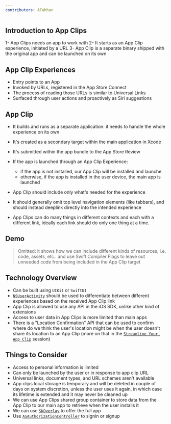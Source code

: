 ```yaml
---
contributors: ATahhan
---
```


## Introduction to App Clips

1- App Clips needs an app to work with
2- It starts as an App Clip experience, initiated by a URL
3- App Clip is a separate binary shipped with the original app and can be launched on its own

## App Clip Experiences

* Entry points to an App
* Invoked by URLs, registered in the App Store Connect
* The process of reading those URLs is similar to Universal Links
* Surfaced through user actions and proactively as Siri suggestions

## App Clip

* It builds and runs as a separate application: it needs to handle the whole experience on its own
* It's created as a secondary target within the main application in Xcode
* It's submitted within the app bundle to the App Store Review
* If the app is launched through an App Clip Experience:
  - if the app is not installed, our App Clip will be installed and launche
  - otherwise, if the app is installed in the user device, the main app is launched

* App Clip should include only what's needed for the experience
* It should generally omit top level navigation elements (like tabbars), and should instead deeplink directly into the intended experience
* App Clips can do many things in different contexts and each with a different link, ideally each link should do only one thing at a time.

## Demo

> Omitted: it shows how we can include different kinds of resources, i.e. code, assets, etc.. and use Swift Compiler Flags to leave out unneeded code from being included in the App Clip target

## Technology Overview

* Can be built using `UIKit` or `SwiftUI`
* [`NSUserActivity`][nsUserActivityDoc] should be used to differentiate between different experiences based on the received App Clip link
* App Clip is allowed to use any API in the iOS SDK, unlike other kind of extensions
* Access to user data in App Clips is more limited than main apps
* There is a "Location Confirmation" API that can be used to confirm where do we think the user's location might be when the user doesn't share its location to an App Clip (more on that in the [`Streamline Your App Clip`][streamlineSessionLink] session)

## Things to Consider

* Access to personal information is limited
* Can only be launched by the user or in response to app clip URL
* Universal links, document types, and URL schemes aren't available
* App clips local storage is temporary and will be deleted in couple of days on system discretion, unless the user uses it again, in which case its lifetime is extended and it may never be cleaned up
* We can use App Clips shared group container to store data from the App Clip to our main app to retrieve when the user installs it
* We can use [`SKOverlay`][skOverlayDoc] to offer the full app
* Use [`ASAuthorizationController`][authorizationControllerDoc] to signin or signup

[nsUserActivityDoc]: https://developer.apple.com/documentation/foundation/nsuseractivity
[streamlineSessionLink]: https://developer.apple.com/videos/play/wwdc2020/10120/
[skOverlayDoc]: https://developer.apple.com/documentation/storekit/skoverlay
[authorizationControllerDoc]: https://developer.apple.com/documentation/authenticationservices/asauthorizationcontroller?language=objc
